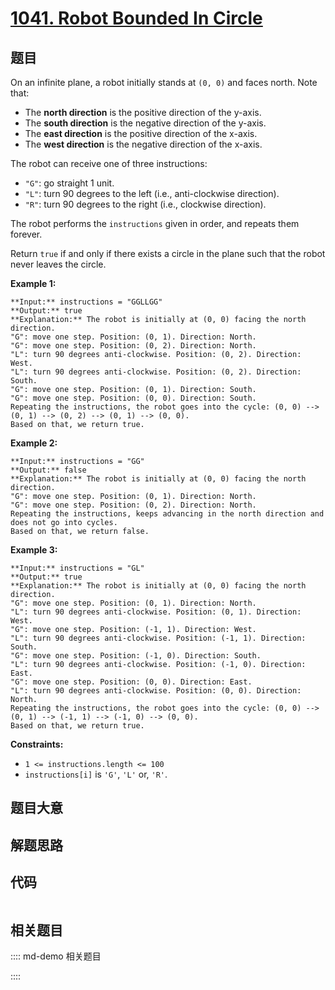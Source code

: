# [1041. Robot Bounded In Circle](https://leetcode.com/problems/robot-bounded-in-circle)

## 题目

On an infinite plane, a robot initially stands at `(0, 0)` and faces north.
Note that:

  * The **north direction** is the positive direction of the y-axis.
  * The **south direction** is the negative direction of the y-axis.
  * The **east direction** is the positive direction of the x-axis.
  * The **west direction** is the negative direction of the x-axis.

The robot can receive one of three instructions:

  * `"G"`: go straight 1 unit.
  * `"L"`: turn 90 degrees to the left (i.e., anti-clockwise direction).
  * `"R"`: turn 90 degrees to the right (i.e., clockwise direction).

The robot performs the `instructions` given in order, and repeats them
forever.

Return `true` if and only if there exists a circle in the plane such that the
robot never leaves the circle.



**Example 1:**

    
    
    **Input:** instructions = "GGLLGG"
    **Output:** true
    **Explanation:** The robot is initially at (0, 0) facing the north direction.
    "G": move one step. Position: (0, 1). Direction: North.
    "G": move one step. Position: (0, 2). Direction: North.
    "L": turn 90 degrees anti-clockwise. Position: (0, 2). Direction: West.
    "L": turn 90 degrees anti-clockwise. Position: (0, 2). Direction: South.
    "G": move one step. Position: (0, 1). Direction: South.
    "G": move one step. Position: (0, 0). Direction: South.
    Repeating the instructions, the robot goes into the cycle: (0, 0) --> (0, 1) --> (0, 2) --> (0, 1) --> (0, 0).
    Based on that, we return true.
    

**Example 2:**

    
    
    **Input:** instructions = "GG"
    **Output:** false
    **Explanation:** The robot is initially at (0, 0) facing the north direction.
    "G": move one step. Position: (0, 1). Direction: North.
    "G": move one step. Position: (0, 2). Direction: North.
    Repeating the instructions, keeps advancing in the north direction and does not go into cycles.
    Based on that, we return false.
    

**Example 3:**

    
    
    **Input:** instructions = "GL"
    **Output:** true
    **Explanation:** The robot is initially at (0, 0) facing the north direction.
    "G": move one step. Position: (0, 1). Direction: North.
    "L": turn 90 degrees anti-clockwise. Position: (0, 1). Direction: West.
    "G": move one step. Position: (-1, 1). Direction: West.
    "L": turn 90 degrees anti-clockwise. Position: (-1, 1). Direction: South.
    "G": move one step. Position: (-1, 0). Direction: South.
    "L": turn 90 degrees anti-clockwise. Position: (-1, 0). Direction: East.
    "G": move one step. Position: (0, 0). Direction: East.
    "L": turn 90 degrees anti-clockwise. Position: (0, 0). Direction: North.
    Repeating the instructions, the robot goes into the cycle: (0, 0) --> (0, 1) --> (-1, 1) --> (-1, 0) --> (0, 0).
    Based on that, we return true.
    



**Constraints:**

  * `1 <= instructions.length <= 100`
  * `instructions[i]` is `'G'`, `'L'` or, `'R'`.


## 题目大意

## 解题思路

## 代码

```javascript

```

## 相关题目

:::: md-demo 相关题目

::::
